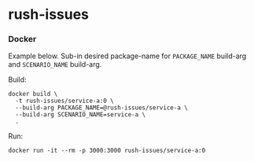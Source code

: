 # rush-issues

### Docker

Example below. Sub-in desired package-name for `PACKAGE_NAME` build-arg and `SCENARIO_NAME` build-arg.

Build:

```
docker build \
  -t rush-issues/service-a:0 \
  --build-arg PACKAGE_NAME=@rush-issues/service-a \
  --build-arg SCENARIO_NAME=service-a \
  .
```

Run:

```
docker run -it --rm -p 3000:3000 rush-issues/service-a:0
```
